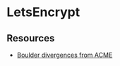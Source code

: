# LetsEncrypt

## Resources

- [Boulder divergences from ACME](https://github.com/letsencrypt/boulder/blob/staging/docs/acme-divergences.md)
